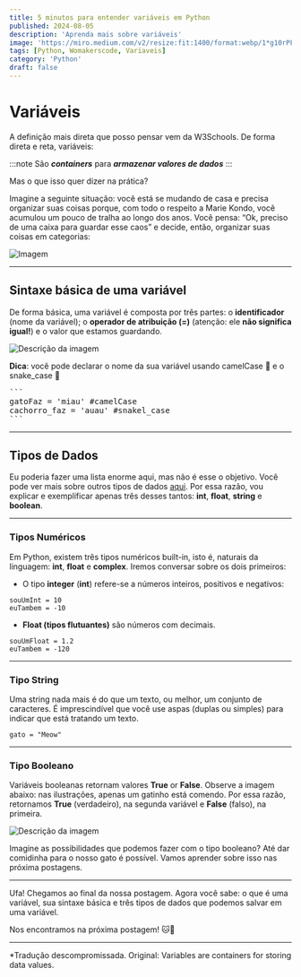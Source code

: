 ```yaml
---
title: 5 minutos para entender variáveis em Python
published: 2024-08-05
description: 'Aprenda mais sobre variáveis'
image: 'https://miro.medium.com/v2/resize:fit:1400/format:webp/1*g10rPF36BhOEN-Ht4bx7Yw.png'
tags: [Python, Womakerscode, Variaveis]
category: 'Python'
draft: false 
---
```


# Variáveis

A definição mais direta que posso pensar vem da W3Schools. De forma direta e reta, variáveis:

:::note
São **_containers_** para **_armazenar valores de dados_**
:::

Mas o que isso quer dizer na prática?

Imagine a seguinte situação: você está se mudando de casa e precisa organizar suas coisas porque, com todo o respeito a Marie Kondo, você acumulou um pouco de tralha ao longo dos anos. Você pensa: “Ok, preciso de uma caixa para guardar esse caos” e decide, então, organizar suas coisas em categorias:

![Imagem](https://miro.medium.com/v2/resize:fit:720/format:webp/1*SRJlQN_vRTIcB-jFR3nt7Q.png)

---

## Sintaxe básica de uma variável

De forma básica, uma variável é composta por três partes: o **identificador** (nome da variável); o **operador de atribuição (=)** (atenção: ele **não significa igual!**) e o valor que estamos guardando.

![Descrição da imagem](https://miro.medium.com/v2/resize:fit:720/format:webp/1*33CrbcRagLZQc_dp1D29SQ.png)

**Dica**: você pode declarar o nome da sua variável usando camelCase 🐪 e o snake_case 🐍

<pre>
```
gatoFaz = 'miau' #camelCase
cachorro_faz = 'auau' #snakel_case
```
</pre>

---

## Tipos de Dados

Eu poderia fazer uma lista enorme aqui, mas não é esse o objetivo. Você pode ver mais sobre outros tipos de dados [aqui](https://www.w3schools.com/python/python_datatypes.asp). Por essa razão, vou explicar e exemplificar apenas três desses tantos: **int**, **float**, **string** e **boolean**.

---

### Tipos Numéricos

Em Python, existem três tipos numéricos built-in, isto é, naturais da linguagem: **int**, **float** e **complex**. Iremos conversar sobre os dois primeiros:

- O tipo **integer** (**int**) refere-se a números inteiros, positivos e negativos:

```
souUmInt = 10
euTambem = -10
```

- **Float (tipos flutuantes)** são números com decimais.

```
souUmFloat = 1.2
euTambem = -120
```

---

### Tipo String

Uma string nada mais é do que um texto, ou melhor, um conjunto de caracteres. É imprescindível que você use aspas (duplas ou simples) para indicar que está tratando um texto.

```
gato = "Meow"
```

---

### Tipo Booleano

Variáveis booleanas retornam valores **True** or **False**. Observe a imagem abaixo: nas ilustrações, apenas um gatinho está comendo. Por essa razão, retornamos **True** (verdadeiro), na segunda variável e **False** (falso), na primeira.

![Descrição da imagem](https://miro.medium.com/v2/resize:fit:720/format:webp/1*Bf_rWrMAdyG0JNfY9zkWdg.png)

Imagine as possibilidades que podemos fazer com o tipo booleano? Até dar comidinha para o nosso gato é possível. Vamos aprender sobre isso nas próxima postagens.

---

Ufa! Chegamos ao final da nossa postagem. Agora você sabe: o que é uma variável, sua sintaxe básica e três tipos de dados que podemos salvar em uma variável.

Nos encontramos na próxima postagem! 🐱🧡

---

*Tradução descompromissada. Original: Variables are containers for storing data values.
